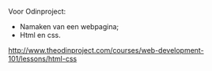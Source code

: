 Voor Odinproject: 
- Namaken van een webpagina;
- Html en css.

http://www.theodinproject.com/courses/web-development-101/lessons/html-css
